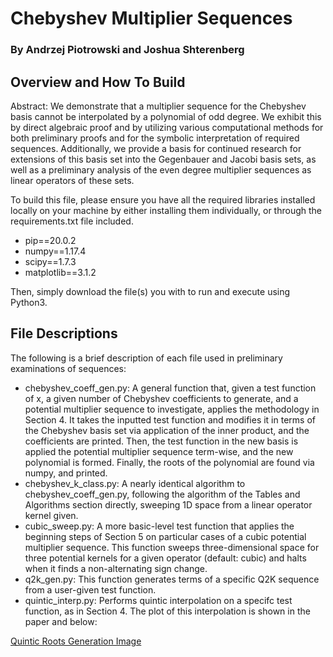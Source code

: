 # Chebyshev Multiplier Sequences
### By Andrzej Piotrowski and Joshua Shterenberg

## Overview and How To Build

Abstract: We demonstrate that a multiplier sequence for the Chebyshev basis cannot be interpolated by a polynomial of odd degree. We exhibit this by direct algebraic proof and by utilizing various computational methods for both preliminary proofs and for the symbolic interpretation of required sequences. Additionally, we provide a basis for continued research for extensions of this basis set into the Gegenbauer and Jacobi basis sets, as well as a preliminary analysis of the even degree multiplier sequences as linear operators of these sets.

To build this file, please ensure you have all the required libraries installed locally on your machine by either installing them individually, or through the requirements.txt file included.
 * pip==20.0.2
 * numpy==1.17.4
 * scipy==1.7.3
 * matplotlib==3.1.2

Then, simply download the file(s) you with to run and execute using Python3. 

## File Descriptions

The following is a brief description of each file used in preliminary examinations of sequences:
 * chebyshev_coeff_gen.py: A general function that, given a test function of x, a given number of Chebyshev coefficients to generate, and a potential multiplier sequence to investigate, applies the methodology in Section 4. It takes the inputted test function and modifies it in terms of the Chebyshev basis set via application of the inner product, and the coefficients are printed. Then, the test function in the new basis is applied the potential multiplier sequence term-wise, and the new polynomial is formed. Finally, the roots of the polynomial are found via numpy, and printed.
 * chebyshev_k_class.py: A nearly identical algorithm to chebyshev_coeff_gen.py, following the algorithm of the Tables and Algorithms section directly, sweeping 1D space from a linear operator kernel given. 
 * cubic_sweep.py: A more basic-level test function that applies the beginning steps of Section 5 on particular cases of a cubic potential multiplier sequence. This function sweeps three-dimensional space for three potential kernels for a given operator (default: cubic) and halts when it finds a non-alternating sign change.
 * q2k_gen.py: This function generates terms of a specific Q2K sequence from a user-given test function.
 * quintic_interp.py: Performs quintic interpolation on a specifc test function, as in Section 4. The plot of this interpolation is shown in the paper and below:

[Quintic Roots Generation Image](quintic_roots_gen.pdf)
